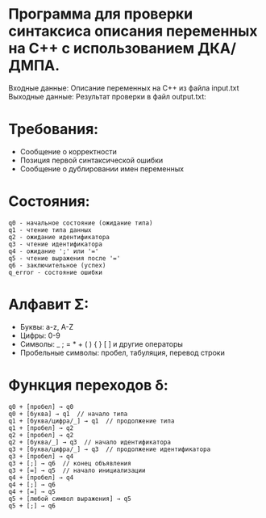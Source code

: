 # Программа для проверки синтаксиса описания переменных на C++ с использованием ДКА/ДМПА.

Входные данные: Описание переменных на C++ из файла input.txt
Выходные данные: Результат проверки в файл output.txt:

# Требования:
- Сообщение о корректности
- Позиция первой синтаксической ошибки
- Сообщение о дублировании имен переменных

# Состояния:
```
q0 - начальное состояние (ожидание типа)
q1 - чтение типа данных
q2 - ожидание идентификатора
q3 - чтение идентификатора  
q4 - ожидание ';' или '='
q5 - чтение выражения после '='
q6 - заключительное (успех)
q_error - состояние ошибки
```

# Алфавит Σ:
- Буквы: a-z, A-Z
- Цифры: 0-9
- Символы: _ ; = * + ( ) { } [ ] и другие операторы
- Пробельные символы: пробел, табуляция, перевод строки

# Функция переходов δ:
```
q0 + [пробел] → q0
q0 + [буква] → q1  // начало типа
q1 + [буква/цифра/_] → q1  // продолжение типа
q1 + [пробел] → q2
q2 + [пробел] → q2
q2 + [буква/_] → q3  // начало идентификатора
q3 + [буква/цифра/_] → q3  // продолжение идентификатора
q3 + [пробел] → q4
q3 + [;] → q6  // конец объявления
q3 + [=] → q5  // начало инициализации
q4 + [пробел] → q4
q4 + [;] → q6
q4 + [=] → q5
q5 + [любой символ выражения] → q5
q5 + [;] → q6
```
